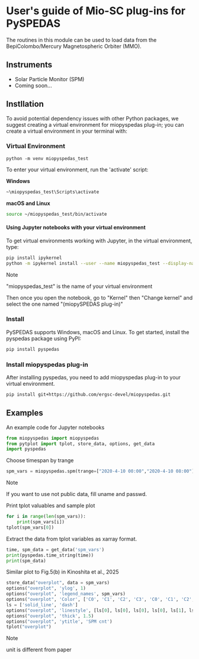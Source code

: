 # User's guide of Mio-SC plug-ins for PySPEDAS

The routines in this module can be used to load data from the BepiColombo/Mercury Magnetospheric Orbiter (MMO).

## Instruments 
* Solar Particle Monitor (SPM) 
* Coming soon...

## Instllation
To avoid potential dependency issues with other Python packages, we suggest creating a virtual environment for miopyspedas plug-in; you can create a virtual environment in your terminal with:

### Virtual Environment

```
python -m venv miopyspedas_test
```

To enter your virtual environment, run the 'activate' script:

**Windows**
```bash
~\miopyspedas_test\Scripts\activate
```

**macOS and Linux**
```bash
source ~/miopyspedas_test/bin/activate
```

#### Using Jupyter notebooks with your virtual environment
To get virtual environments working with Jupyter, in the virtual environment, type:

```bash
pip install ipykernel
python -m ipykernel install --user --name miopyspedas_test --display-name "(miopySPEDAS plug-in)"
```
> [!NOTE]
>"miopyspedas_test" is the name of your virtual environment

Then once you open the notebook, go to "Kernel" then "Change kernel" and select the one named "(miopySPEDAS plug-in)"

### Install
PySPEDAS supports Windows, macOS and Linux. To get started, install the pyspedas package using PyPI:
```bash
pip install pyspedas
```

### Install miopyspedas plug-in
After installing pyspedas, you need to add miopyspedas plug-in to your virtual environment.

```bash
pip install git+https://github.com/ergsc-devel/miopyspedas.git
```


## Examples
An example code for Jupyter notebooks 

```python
from miopyspedas import miopyspedas
from pytplot import tplot, store_data, options, get_data
import pyspedas
```

Choose timespan by trange

```python
spm_vars = miopyspedas.spm(trange=["2020-4-10 00:00","2020-4-10 08:00"],level="l2pre")
```
> [!NOTE]
> If you want to use not public data, fill uname and passwd.

Print tplot valuables and sample plot
```python
for i in range(len(spm_vars)):
    print(spm_vars[i])
tplot(spm_vars[0])
```

Extract the data from tplot variables as xarray format.
```python
time, spm_data = get_data('spm_vars')
print(pyspedas.time_string(time))
print(spm_data)
```

Similar plot to Fig.5(b) in Kinoshita et al., 2025

```python
store_data("overplot", data = spm_vars)
options("overplot", 'ylog', 1)
options("overplot", 'legend_names', spm_vars)
options("overplot", 'Color', ['C0', 'C1', 'C2', 'C3', 'C0', 'C1', 'C2', 'C3'])
ls = ['solid_line', 'dash']
options("overplot", 'linestyle', [ls[0], ls[0], ls[0], ls[0], ls[1], ls[1], ls[1], ls[1]])
options("overplot", 'thick', 1.5)
options("overplot", 'ytitle', 'SPM cnt')
tplot("overplot")
```

> [!NOTE]
> unit is different from paper







